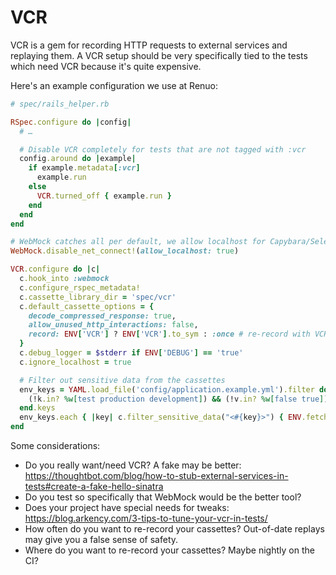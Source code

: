 # VCR

VCR is a gem for recording HTTP requests to external services and replaying them.
A VCR setup should be very specifically tied to the tests which need VCR because it's quite expensive.

Here's an example configuration we use at Renuo:

```rb
# spec/rails_helper.rb

RSpec.configure do |config|
  # …

  # Disable VCR completely for tests that are not tagged with :vcr
  config.around do |example|
    if example.metadata[:vcr]
      example.run
    else
      VCR.turned_off { example.run }
    end
  end
end

# WebMock catches all per default, we allow localhost for Capybara/Selenium
WebMock.disable_net_connect!(allow_localhost: true)

VCR.configure do |c|
  c.hook_into :webmock
  c.configure_rspec_metadata!
  c.cassette_library_dir = 'spec/vcr'
  c.default_cassette_options = {
    decode_compressed_response: true,
    allow_unused_http_interactions: false,
    record: ENV['VCR'] ? ENV['VCR'].to_sym : :once # re-record with VCR=all
  }
  c.debug_logger = $stderr if ENV['DEBUG'] == 'true'
  c.ignore_localhost = true

  # Filter out sensitive data from the cassettes
  env_keys = YAML.load_file('config/application.example.yml').filter do |k, v|
    (!k.in? %w[test production development]) && (!v.in? %w[false true])
  end.keys
  env_keys.each { |key| c.filter_sensitive_data("<#{key}>") { ENV.fetch(key, nil) } }
end
```

Some considerations:
* Do you really want/need VCR? A fake may be better: https://thoughtbot.com/blog/how-to-stub-external-services-in-tests#create-a-fake-hello-sinatra
* Do you test so specifically that WebMock would be the better tool?
* Does your project have special needs for tweaks: https://blog.arkency.com/3-tips-to-tune-your-vcr-in-tests/
* How often do you want to re-record your cassettes? Out-of-date replays may give you a false sense of safety.
* Where do you want to re-record your cassettes? Maybe nightly on the CI?

